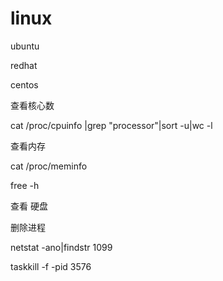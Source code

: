 # linux

ubuntu

redhat

centos



查看核心数

cat /proc/cpuinfo \|grep "processor"\|sort -u\|wc -l

查看内存

cat /proc/meminfo

free -h

查看 硬盘

删除进程

netstat -ano|findstr 1099

taskkill -f -pid 3576